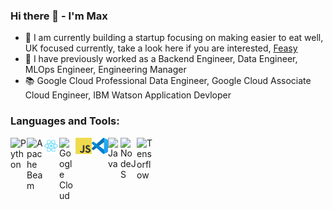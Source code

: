 ### Hi there 👋 - I'm Max

- 🔭  I am currently building a startup focusing on making easier to eat well, UK focused currently, take a look here if you are interested, [Feasy](feasyapp.com)
- 🥅  I have previously worked as a Backend Engineer, Data Engineer, MLOps Engineer, Engineering Manager
- 📚  Google Cloud Professional Data Engineer, Google Cloud Associate Cloud Engineer, IBM Watson Application Devloper


<!--
**maxter252/maxter252** is a ✨ _special_ ✨ repository because its `README.md` (this file) appears on your GitHub profile.

Here are some ideas to get you started:


- 💬 Ask me about ...
- 📫 How to reach me: ...
- 😄 Pronouns: He
- ⚡ Fun fact: ...
-->


### Languages and Tools:
<img align="left" alt="Python" width="26px" src="https://cdn4.iconfinder.com/data/icons/logos-and-brands/512/267_Python_logo-512.png" />


<img align="left" alt="Apache Beam" width="26px" src="https://beam.apache.org/images/logos/full-color/nameless/beam-logo-full-color-nameless-1000.png" />

<img align="left" alt="React" width="26px" src="https://raw.githubusercontent.com/github/explore/80688e429a7d4ef2fca1e82350fe8e3517d3494d/topics/react/react.png" />

<img align="left" alt="Google Cloud" width="26px" src="https://sada.com/wp-content/uploads/2019/10/logo_google_cloud-1.png" />


<img align="left" alt="JavaScript" width="26px" src="https://raw.githubusercontent.com/github/explore/80688e429a7d4ef2fca1e82350fe8e3517d3494d/topics/javascript/javascript.png" />

<img align="left" alt="Visual Studio Code" width="26px" src="https://raw.githubusercontent.com/github/explore/80688e429a7d4ef2fca1e82350fe8e3517d3494d/topics/visual-studio-code/visual-studio-code.png" />

<img align="left" alt="Java" width="20px" src="https://upload.wikimedia.org/wikipedia/en/thumb/3/30/Java_programming_language_logo.svg/1200px-Java_programming_language_logo.svg.png" />

<img align="left" alt="NodeJS" width="26px" src="https://icon2.cleanpng.com/20180425/xeq/kisspng-node-js-javascript-web-application-express-js-comp-5ae0f84de7b809.1939946215246930699491.jpg" />

<img align="left" alt="Tensorflow" width="26px" src="https://www.kubeflow.org/docs/images/logos/TensorFlow.png" />

<br />
<br />

